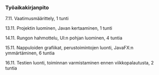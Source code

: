 ### Työaikakirjanpito


7.11. Vaatimusmäärittely, 1 tunti


13.11. Projektin luominen, Javan kertaaminen, 1 tunti


14.11. Rungon hahmottelu, UI:n pohjan luominen, 4 tuntia


15.11. Nappuloiden grafiikat, perustoimintojen luonti, JavaFX:n ymmärtäminen, 6 tuntia


16.11. Testien luonti, toiminnan varmistaminen ennen viikkopalautusta, 2 tuntia
